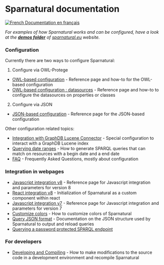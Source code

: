 
# Sparnatural documentation

[![French](https://github.com/madebybowtie/FlagKit/raw/master/Assets/PNG/FR.png) Documentation en français](/fr)

_For examples of how Sparnatural works and can be configured, have a look at the [**demos folder**](https://github.com/sparna-git/sparnatural.eu/tree/main/demos) of [sparnatural.eu](http://sparnatural.eu) website._

### Configuration
Currently there are two ways to configure Sparnatural:

1. Configure via OWL-Protege
  - [OWL-based configuration](OWL-based-configuration) - Reference page and how-to for the OWL-based configuration
  - [OWL-based configuration : datasources](OWL-based-configuration-datasources)  - Reference page and how-to to configure the datasources on properties or classes

2. Configure via JSON
  - [JSON-based configuration](JSON-based-configuration) - Reference page for the JSON-based configuration

Other configuration related topics:
  - [Integration with GraphDB Lucene Connector](Integration-with-GraphDB-Lucene-Connector) - Special configuration to interact with a GraphDB Lucene index 
  - [Querying date ranges](Querying-date-ranges) - How to generate SPARQL queries that can match on resources with a begin date and a end date 
  - [FAQ](FAQ) - Frequently Asked Questions, mostly about configuration 

### Integration in webpages

  - [Javascript integration v8](Javascript-integration) - Reference page for Javascript integration and parameters for version 8
  - [React integration v8](react-integration) - Initialization of Sparnatural as a custom component within react
  - [Javascript integration v7](Javascript-integration-v7) - Reference page for Javascript integration and parameters for version 7
  - [Customize colors](Customize-colors) - How to customize colors of Sparnatural
  - [Query JSON format](Query-JSON-format) - Documentation on the JSON structure used by Sparnatural to output and reload queries
  - [Querying a password protected SPARQL endpoint](Querying-a-password-protected-SPARQL-endpoint)

  
### For developers

  - [Developing and Compiling](Developing-and-Compiling) - How to make modifications to the source code in a development environment and recompile Sparnatural
